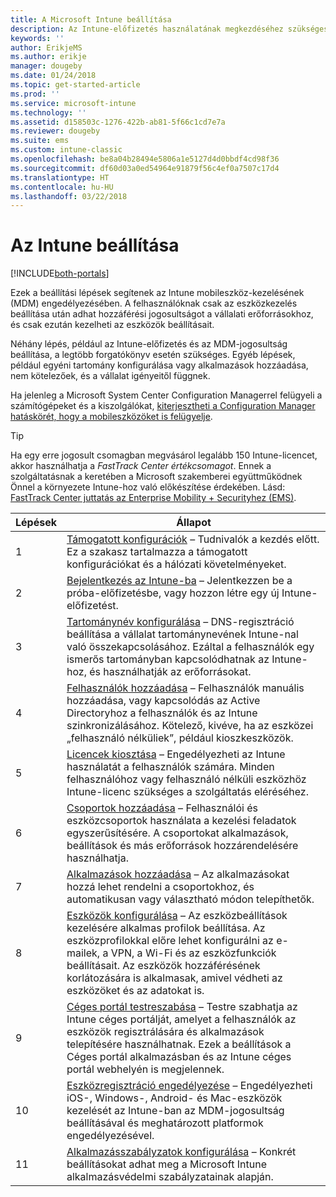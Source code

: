 ```yaml
---
title: A Microsoft Intune beállítása
description: Az Intune-előfizetés használatának megkezdéséhez szükséges követelmények és előfeltételek
keywords: ''
author: ErikjeMS
ms.author: erikje
manager: dougeby
ms.date: 01/24/2018
ms.topic: get-started-article
ms.prod: ''
ms.service: microsoft-intune
ms.technology: ''
ms.assetid: d158503c-1276-422b-ab81-5f66c1cd7e7a
ms.reviewer: dougeby
ms.suite: ems
ms.custom: intune-classic
ms.openlocfilehash: be8a04b28494e5806a1e5127d4d0bbdf4cd98f36
ms.sourcegitcommit: df60d03a0ed54964e91879f56c4ef0a7507c17d4
ms.translationtype: HT
ms.contentlocale: hu-HU
ms.lasthandoff: 03/22/2018
---
```

# <a name="set-up-intune"></a>Az Intune beállítása

[!INCLUDE[both-portals](./includes/note-for-both-portals.md)]

Ezek a beállítási lépések segítenek az Intune mobileszköz-kezelésének (MDM) engedélyezésében. A felhasználóknak csak az eszközkezelés beállítása után adhat hozzáférési jogosultságot a vállalati erőforrásokhoz, és csak ezután kezelheti az eszközök beállításait.

Néhány lépés, például az Intune-előfizetés és az MDM-jogosultság beállítása, a legtöbb forgatókönyv esetén szükséges. Egyéb lépések, például egyéni tartomány konfigurálása vagy alkalmazások hozzáadása, nem kötelezőek, és a vállalat igényeitől függnek.

Ha jelenleg a Microsoft System Center Configuration Managerrel felügyeli a számítógépeket és a kiszolgálókat, [kiterjesztheti a Configuration Manager hatáskörét, hogy a mobileszközöket is felügyelje](https://docs.microsoft.com/sccm/mdm/understand/choose-between-standalone-intune-and-hybrid-mobile-device-management).

>[!TIP]
>Ha egy erre jogosult csomagban megvásárol legalább 150 Intune-licencet, akkor használhatja a *FastTrack Center értékcsomagot*. Ennek a szolgáltatásnak a keretében a Microsoft szakemberei együttműködnek Önnel a környezete Intune-hoz való előkészítése érdekében. Lásd: [FastTrack Center juttatás az Enterprise Mobility + Securityhez (EMS)](https://docs.microsoft.com/enterprise-mobility-security/Solutions/enterprise-mobility-fasttrack-program).



| Lépések | Állapot  |
| ------------- |-------------|
| 1  | [Támogatott konfigurációk](supported-devices-browsers.md) – Tudnivalók a kezdés előtt. Ez a szakasz tartalmazza a támogatott konfigurációkat és a hálózati követelményeket.|
| 2 |  [Bejelentkezés az Intune-ba](account-sign-up.md) – Jelentkezzen be a próba-előfizetésbe, vagy hozzon létre egy új Intune-előfizetést. |  
| 3 | [Tartománynév konfigurálása](custom-domain-name-configure.md) – DNS-regisztráció beállítása a vállalat tartománynevének Intune-nal való összekapcsolásához. Ezáltal a felhasználók egy ismerős tartományban kapcsolódhatnak az Intune-hoz, és használhatják az erőforrásokat.  |
| 4 | [Felhasználók hozzáadása](users-add.md) – Felhasználók manuális hozzáadása, vagy kapcsolódás az Active Directoryhoz a felhasználók és az Intune szinkronizálásához. Kötelező, kivéve, ha az eszközei „felhasználó nélküliek”, például kioszkeszközök. |
| 5 | [Licencek kiosztása](licenses-assign.md) – Engedélyezheti az Intune használatát a felhasználók számára. Minden felhasználóhoz vagy felhasználó nélküli eszközhöz Intune-licenc szükséges a szolgáltatás eléréséhez.|
| 6 |  [Csoportok hozzáadása](groups-add.md) – Felhasználói és eszközcsoportok használata a kezelési feladatok egyszerűsítésére. A csoportokat alkalmazások, beállítások és más erőforrások hozzárendelésére használhatja. |
| 7 | [Alkalmazások hozzáadása](apps-add.md) – Az alkalmazásokat hozzá lehet rendelni a csoportokhoz, és automatikusan vagy választható módon telepíthetők. |
| 8 | [Eszközök konfigurálása](device-profiles.md) – Az eszközbeállítások kezelésére alkalmas profilok beállítása. Az eszközprofilokkal előre lehet konfigurálni az e-mailek, a VPN, a Wi-Fi és az eszközfunkciók beállításait. Az eszközök hozzáférésének korlátozására is alkalmasak, amivel védheti az eszközöket és az adatokat is.  |
| 9 | [Céges portál testreszabása](company-portal-app.md) – Testre szabhatja az Intune céges portálját, amelyet a felhasználók az eszközök regisztrálására és alkalmazások telepítésére használhatnak. Ezek a beállítások a Céges portál alkalmazásban és az Intune céges portál webhelyén is megjelennek. |
| 10 | [Eszközregisztráció engedélyezése](mdm-authority-set.md) – Engedélyezheti iOS-, Windows-, Android- és Mac-eszközök kezelését az Intune-ban az MDM-jogosultság beállításával és meghatározott platformok engedélyezésével. |
| 11 | [Alkalmazásszabályzatok konfigurálása](app-protection-policy.md) – Konkrét beállításokat adhat meg a Microsoft Intune alkalmazásvédelmi szabályzatainak alapján. |
